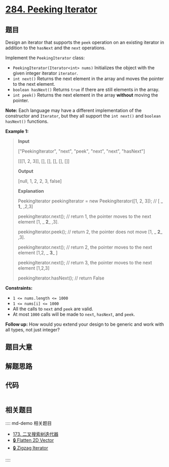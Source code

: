 # [284. Peeking Iterator](https://leetcode.com/problems/peeking-iterator/)

## 题目

Design an iterator that supports the `peek` operation on an existing iterator
in addition to the `hasNext` and the `next` operations.

Implement the `PeekingIterator` class:

- `PeekingIterator(Iterator<int> nums)` Initializes the object with the given integer iterator `iterator`.
- `int next()` Returns the next element in the array and moves the pointer to the next element.
- `boolean hasNext()` Returns `true` if there are still elements in the array.
- `int peek()` Returns the next element in the array **without** moving the pointer.

**Note:** Each language may have a different implementation of the constructor
and `Iterator`, but they all support the `int next()` and `boolean hasNext()`
functions.

**Example 1:**

> **Input**
>
> ["PeekingIterator", "next", "peek", "next", "next", "hasNext"]
>
> [[[1, 2, 3]], [], [], [], [], []]
>
> **Output**
>
> [null, 1, 2, 2, 3, false]
>
> **Explanation**
>
> PeekingIterator peekingIterator = new PeekingIterator([1, 2, 3]); // [ _ **1**_ ,2,3]
>
> peekingIterator.next(); // return 1, the pointer moves to the next element [1, _ **2**_ ,3].
>
> peekingIterator.peek(); // return 2, the pointer does not move [1, _ **2**_ ,3].
>
> peekingIterator.next(); // return 2, the pointer moves to the next element [1,2, _ **3**_ ]
>
> peekingIterator.next(); // return 3, the pointer moves to the next element [1,2,3]
>
> peekingIterator.hasNext(); // return False

**Constraints:**

- `1 <= nums.length <= 1000`
- `1 <= nums[i] <= 1000`
- All the calls to `next` and `peek` are valid.
- At most `1000` calls will be made to `next`, `hasNext`, and `peek`.

**Follow up:** How would you extend your design to be generic and work with
all types, not just integer?

## 题目大意

## 解题思路

## 代码

```javascript

```

## 相关题目

:::: md-demo 相关题目

- [173. 二叉搜索树迭代器](./0173.md)
- [🔒 Flatten 2D Vector](https://leetcode.com/problems/flatten-2d-vector)
- [🔒 Zigzag Iterator](https://leetcode.com/problems/zigzag-iterator)

::::
